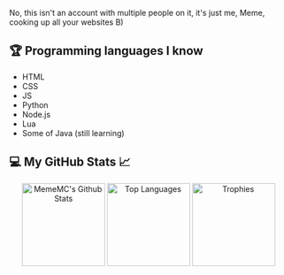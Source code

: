 No, this isn't an account with multiple people on it, it's just me, Meme, cooking up all your websites B)

## 🏆 Programming languages I know
- HTML
- CSS
- JS
- Python
- Node.js
- Lua
- Some of Java (still learning)

## 💻 My GitHub Stats 📈
<p align="center" >
  <img height=150 alt="MemeMC's Github Stats" src = "https://github-readme-stats.vercel.app/api?username=MemeMC-Network&count_private=true&show_icons=true&theme=radical" />
  <img height=150 alt="Top Languages" src="https://github-readme-stats.vercel.app/api/top-langs/?username=MemeMC-Network&langs_count=8&theme=radical" />
  <img height=150 alt="Trophies" src="https://github-profile-trophy.vercel.app/?username=MemeMC-Network&theme=dracula&row=2&column=3">
</p>
